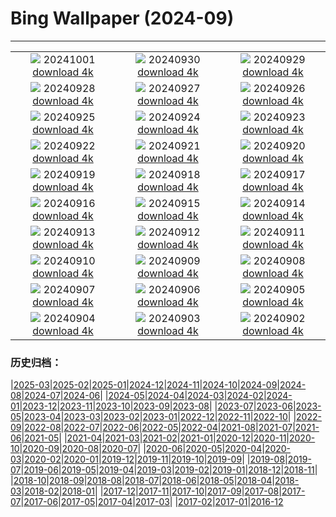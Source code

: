 # Bing Wallpaper (2024-09)
**************
| | | |
|:-:|:-:|:-:|
| ![](https://www.bing.com/th?id=OHR.WalrusNorway_FR-CA4532815287_1920x1080.jpg) 20241001 [download 4k](https://www.bing.com/th?id=OHR.WalrusNorway_FR-CA4532815287_UHD.jpg) | ![](https://www.bing.com/th?id=OHR.ConnecticutBridge_FR-CA4375434996_1920x1080.jpg) 20240930 [download 4k](https://www.bing.com/th?id=OHR.ConnecticutBridge_FR-CA4375434996_UHD.jpg) | ![](https://www.bing.com/th?id=OHR.FloridaSeashore_FR-CA6560650769_1920x1080.jpg) 20240929 [download 4k](https://www.bing.com/th?id=OHR.FloridaSeashore_FR-CA6560650769_UHD.jpg) |
| ![](https://www.bing.com/th?id=OHR.VeniceAerial_FR-CA9399407048_1920x1080.jpg) 20240928 [download 4k](https://www.bing.com/th?id=OHR.VeniceAerial_FR-CA9399407048_UHD.jpg) | ![](https://www.bing.com/th?id=OHR.LittleToucanet_FR-CA9100526562_1920x1080.jpg) 20240927 [download 4k](https://www.bing.com/th?id=OHR.LittleToucanet_FR-CA9100526562_UHD.jpg) | ![](https://www.bing.com/th?id=OHR.GiantSequoias_FR-CA8949203799_1920x1080.jpg) 20240926 [download 4k](https://www.bing.com/th?id=OHR.GiantSequoias_FR-CA8949203799_UHD.jpg) |
| ![](https://www.bing.com/th?id=OHR.SkaftafellWaterfall_FR-CA8805376620_1920x1080.jpg) 20240925 [download 4k](https://www.bing.com/th?id=OHR.SkaftafellWaterfall_FR-CA8805376620_UHD.jpg) | ![](https://www.bing.com/th?id=OHR.IcebergOtter_FR-CA8578551199_1920x1080.jpg) 20240924 [download 4k](https://www.bing.com/th?id=OHR.IcebergOtter_FR-CA8578551199_UHD.jpg) | ![](https://www.bing.com/th?id=OHR.AutumnCumbria_FR-CA8192995525_1920x1080.jpg) 20240923 [download 4k](https://www.bing.com/th?id=OHR.AutumnCumbria_FR-CA8192995525_UHD.jpg) |
| ![](https://www.bing.com/th?id=OHR.MunichBeerfest_FR-CA5538075531_1920x1080.jpg) 20240922 [download 4k](https://www.bing.com/th?id=OHR.MunichBeerfest_FR-CA5538075531_UHD.jpg) | ![](https://www.bing.com/th?id=OHR.OcracokeLight_FR-CA4567567437_1920x1080.jpg) 20240921 [download 4k](https://www.bing.com/th?id=OHR.OcracokeLight_FR-CA4567567437_UHD.jpg) | ![](https://www.bing.com/th?id=OHR.PiratePlayground_FR-CA8074747017_1920x1080.jpg) 20240920 [download 4k](https://www.bing.com/th?id=OHR.PiratePlayground_FR-CA8074747017_UHD.jpg) |
| ![](https://www.bing.com/th?id=OHR.GujoHachiman_FR-CA9471618597_1920x1080.jpg) 20240919 [download 4k](https://www.bing.com/th?id=OHR.GujoHachiman_FR-CA9471618597_UHD.jpg) | ![](https://www.bing.com/th?id=OHR.MidAutumnSingapore_FR-CA9250185650_1920x1080.jpg) 20240918 [download 4k](https://www.bing.com/th?id=OHR.MidAutumnSingapore_FR-CA9250185650_UHD.jpg) | ![](https://www.bing.com/th?id=OHR.SunriseWallabies_FR-CA9047656013_1920x1080.jpg) 20240917 [download 4k](https://www.bing.com/th?id=OHR.SunriseWallabies_FR-CA9047656013_UHD.jpg) |
| ![](https://www.bing.com/th?id=OHR.OuimetCanyon_FR-CA8880869125_1920x1080.jpg) 20240916 [download 4k](https://www.bing.com/th?id=OHR.OuimetCanyon_FR-CA8880869125_UHD.jpg) | ![](https://www.bing.com/th?id=OHR.RapaNuiSunrise_FR-CA8310686495_1920x1080.jpg) 20240915 [download 4k](https://www.bing.com/th?id=OHR.RapaNuiSunrise_FR-CA8310686495_UHD.jpg) | ![](https://www.bing.com/th?id=OHR.PointReyes_FR-CA7458901989_1920x1080.jpg) 20240914 [download 4k](https://www.bing.com/th?id=OHR.PointReyes_FR-CA7458901989_UHD.jpg) |
| ![](https://www.bing.com/th?id=OHR.DolphinReunion_FR-CA7174667169_1920x1080.jpg) 20240913 [download 4k](https://www.bing.com/th?id=OHR.DolphinReunion_FR-CA7174667169_UHD.jpg) | ![](https://www.bing.com/th?id=OHR.RedFoxMother_FR-CA7012903357_1920x1080.jpg) 20240912 [download 4k](https://www.bing.com/th?id=OHR.RedFoxMother_FR-CA7012903357_UHD.jpg) | ![](https://www.bing.com/th?id=OHR.BridgeLisbon_FR-CA6897114231_1920x1080.jpg) 20240911 [download 4k](https://www.bing.com/th?id=OHR.BridgeLisbon_FR-CA6897114231_UHD.jpg) |
| ![](https://www.bing.com/th?id=OHR.IguazuRainbow_FR-CA6693865671_1920x1080.jpg) 20240910 [download 4k](https://www.bing.com/th?id=OHR.IguazuRainbow_FR-CA6693865671_UHD.jpg) | ![](https://www.bing.com/th?id=OHR.StockholmLibrary_FR-CA6494149468_1920x1080.jpg) 20240909 [download 4k](https://www.bing.com/th?id=OHR.StockholmLibrary_FR-CA6494149468_UHD.jpg) | ![](https://www.bing.com/th?id=OHR.SantaCruzHummer_FR-CA6245951052_1920x1080.jpg) 20240908 [download 4k](https://www.bing.com/th?id=OHR.SantaCruzHummer_FR-CA6245951052_UHD.jpg) |
| ![](https://www.bing.com/th?id=OHR.GlenariffPark_FR-CA4962368501_1920x1080.jpg) 20240907 [download 4k](https://www.bing.com/th?id=OHR.GlenariffPark_FR-CA4962368501_UHD.jpg) | ![](https://www.bing.com/th?id=OHR.TIFF2024_FR-CA3341034241_1920x1080.jpg) 20240906 [download 4k](https://www.bing.com/th?id=OHR.TIFF2024_FR-CA3341034241_UHD.jpg) | ![](https://www.bing.com/th?id=OHR.DuskyOwls_FR-CA2960210318_1920x1080.jpg) 20240905 [download 4k](https://www.bing.com/th?id=OHR.DuskyOwls_FR-CA2960210318_UHD.jpg) |
| ![](https://www.bing.com/th?id=OHR.AlpineLakes_FR-CA6843222529_1920x1080.jpg) 20240904 [download 4k](https://www.bing.com/th?id=OHR.AlpineLakes_FR-CA6843222529_UHD.jpg) | ![](https://www.bing.com/th?id=OHR.ElbowRiver_FR-CA9207316956_1920x1080.jpg) 20240903 [download 4k](https://www.bing.com/th?id=OHR.ElbowRiver_FR-CA9207316956_UHD.jpg) | ![](https://www.bing.com/th?id=OHR.ThamesLondon_FR-CA6880655442_1920x1080.jpg) 20240902 [download 4k](https://www.bing.com/th?id=OHR.ThamesLondon_FR-CA6880655442_UHD.jpg) |

### 历史归档：

|[2025-03](/../2025-03/2025-03.md)|[2025-02](/../2025-02/2025-02.md)|[2025-01](/../2025-01/2025-01.md)|[2024-12](/../2024-12/2024-12.md)|[2024-11](/../2024-11/2024-11.md)|[2024-10](/../2024-10/2024-10.md)|[2024-09](/2024-09.md)|[2024-08](/../2024-08/2024-08.md)|[2024-07](/../2024-07/2024-07.md)|[2024-06](/../2024-06/2024-06.md)|
|[2024-05](/../2024-05/2024-05.md)|[2024-04](/../2024-04/2024-04.md)|[2024-03](/../2024-03/2024-03.md)|[2024-02](/../2024-02/2024-02.md)|[2024-01](/../2024-01/2024-01.md)|[2023-12](/../2023-12/2023-12.md)|[2023-11](/../2023-11/2023-11.md)|[2023-10](/../2023-10/2023-10.md)|[2023-09](/../2023-09/2023-09.md)|[2023-08](/../2023-08/2023-08.md)|
|[2023-07](/../2023-07/2023-07.md)|[2023-06](/../2023-06/2023-06.md)|[2023-05](/../2023-05/2023-05.md)|[2023-04](/../2023-04/2023-04.md)|[2023-03](/../2023-03/2023-03.md)|[2023-02](/../2023-02/2023-02.md)|[2023-01](/../2023-01/2023-01.md)|[2022-12](/../2022-12/2022-12.md)|[2022-11](/../2022-11/2022-11.md)|[2022-10](/../2022-10/2022-10.md)|
|[2022-09](/../2022-09/2022-09.md)|[2022-08](/../2022-08/2022-08.md)|[2022-07](/../2022-07/2022-07.md)|[2022-06](/../2022-06/2022-06.md)|[2022-05](/../2022-05/2022-05.md)|[2022-04](/../2022-04/2022-04.md)|[2021-08](/../2021-08/2021-08.md)|[2021-07](/../2021-07/2021-07.md)|[2021-06](/../2021-06/2021-06.md)|[2021-05](/../2021-05/2021-05.md)|
|[2021-04](/../2021-04/2021-04.md)|[2021-03](/../2021-03/2021-03.md)|[2021-02](/../2021-02/2021-02.md)|[2021-01](/../2021-01/2021-01.md)|[2020-12](/../2020-12/2020-12.md)|[2020-11](/../2020-11/2020-11.md)|[2020-10](/../2020-10/2020-10.md)|[2020-09](/../2020-09/2020-09.md)|[2020-08](/../2020-08/2020-08.md)|[2020-07](/../2020-07/2020-07.md)|
|[2020-06](/../2020-06/2020-06.md)|[2020-05](/../2020-05/2020-05.md)|[2020-04](/../2020-04/2020-04.md)|[2020-03](/../2020-03/2020-03.md)|[2020-02](/../2020-02/2020-02.md)|[2020-01](/../2020-01/2020-01.md)|[2019-12](/../2019-12/2019-12.md)|[2019-11](/../2019-11/2019-11.md)|[2019-10](/../2019-10/2019-10.md)|[2019-09](/../2019-09/2019-09.md)|
|[2019-08](/../2019-08/2019-08.md)|[2019-07](/../2019-07/2019-07.md)|[2019-06](/../2019-06/2019-06.md)|[2019-05](/../2019-05/2019-05.md)|[2019-04](/../2019-04/2019-04.md)|[2019-03](/../2019-03/2019-03.md)|[2019-02](/../2019-02/2019-02.md)|[2019-01](/../2019-01/2019-01.md)|[2018-12](/../2018-12/2018-12.md)|[2018-11](/../2018-11/2018-11.md)|
|[2018-10](/../2018-10/2018-10.md)|[2018-09](/../2018-09/2018-09.md)|[2018-08](/../2018-08/2018-08.md)|[2018-07](/../2018-07/2018-07.md)|[2018-06](/../2018-06/2018-06.md)|[2018-05](/../2018-05/2018-05.md)|[2018-04](/../2018-04/2018-04.md)|[2018-03](/../2018-03/2018-03.md)|[2018-02](/../2018-02/2018-02.md)|[2018-01](/../2018-01/2018-01.md)|
|[2017-12](/../2017-12/2017-12.md)|[2017-11](/../2017-11/2017-11.md)|[2017-10](/../2017-10/2017-10.md)|[2017-09](/../2017-09/2017-09.md)|[2017-08](/../2017-08/2017-08.md)|[2017-07](/../2017-07/2017-07.md)|[2017-06](/../2017-06/2017-06.md)|[2017-05](/../2017-05/2017-05.md)|[2017-04](/../2017-04/2017-04.md)|[2017-03](/../2017-03/2017-03.md)|
|[2017-02](/../2017-02/2017-02.md)|[2017-01](/../2017-01/2017-01.md)|[2016-12](/../2016-12/2016-12.md)